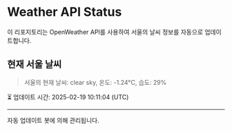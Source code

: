 
# Weather API Status

이 리포지토리는 OpenWeather API를 사용하여 서울의 날씨 정보를 자동으로 업데이트합니다.

## 현재 서울 날씨
> 서울의 현재 날씨: clear sky, 온도: -1.24°C, 습도: 29%

⏳ 업데이트 시간: 2025-02-19 10:11:04 (UTC)

---
자동 업데이트 봇에 의해 관리됩니다.
